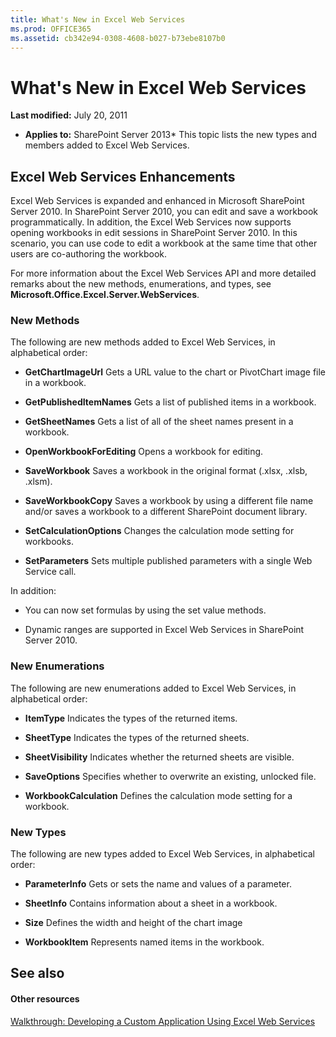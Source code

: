 ```yaml
---
title: What's New in Excel Web Services
ms.prod: OFFICE365
ms.assetid: cb342e94-0308-4608-b027-b73ebe8107b0
---
```



# What's New in Excel Web Services

 **Last modified:** July 20, 2011
  
    
    

 * **Applies to:** SharePoint Server 2013* 
This topic lists the new types and members added to Excel Web Services.
  
    
    


## Excel Web Services Enhancements

Excel Web Services is expanded and enhanced in Microsoft SharePoint Server 2010. In SharePoint Server 2010, you can edit and save a workbook programmatically. In addition, the Excel Web Services now supports opening workbooks in edit sessions in SharePoint Server 2010. In this scenario, you can use code to edit a workbook at the same time that other users are co-authoring the workbook.
  
    
    
For more information about the Excel Web Services API and more detailed remarks about the new methods, enumerations, and types, see  **Microsoft.Office.Excel.Server.WebServices**.
  
    
    

### New Methods

The following are new methods added to Excel Web Services, in alphabetical order: 
  
    
    

-  **GetChartImageUrl** Gets a URL value to the chart or PivotChart image file in a workbook.
    
  
-  **GetPublishedItemNames** Gets a list of published items in a workbook.
    
  
-  **GetSheetNames** Gets a list of all of the sheet names present in a workbook.
    
  
-  **OpenWorkbookForEditing** Opens a workbook for editing.
    
  
-  **SaveWorkbook** Saves a workbook in the original format (.xlsx, .xlsb, .xlsm).
    
  
-  **SaveWorkbookCopy** Saves a workbook by using a different file name and/or saves a workbook to a different SharePoint document library.
    
  
-  **SetCalculationOptions** Changes the calculation mode setting for workbooks.
    
  
-  **SetParameters** Sets multiple published parameters with a single Web Service call.
    
  
In addition:
  
    
    

- You can now set formulas by using the set value methods.
    
  
- Dynamic ranges are supported in Excel Web Services in SharePoint Server 2010.
    
  

### New Enumerations

The following are new enumerations added to Excel Web Services, in alphabetical order:
  
    
    

-  **ItemType** Indicates the types of the returned items.
    
  
-  **SheetType** Indicates the types of the returned sheets.
    
  
-  **SheetVisibility** Indicates whether the returned sheets are visible.
    
  
-  **SaveOptions** Specifies whether to overwrite an existing, unlocked file.
    
  
-  **WorkbookCalculation** Defines the calculation mode setting for a workbook.
    
  

### New Types

The following are new types added to Excel Web Services, in alphabetical order:
  
    
    

-  **ParameterInfo** Gets or sets the name and values of a parameter.
    
  
-  **SheetInfo** Contains information about a sheet in a workbook.
    
  
-  **Size** Defines the width and height of the chart image
    
  
-  **WorkbookItem** Represents named items in the workbook.
    
  

## See also


#### Other resources


  
    
    
 [Walkthrough: Developing a Custom Application Using Excel Web Services](walkthrough-developing-a-custom-application-using-excel-web-services.md)
